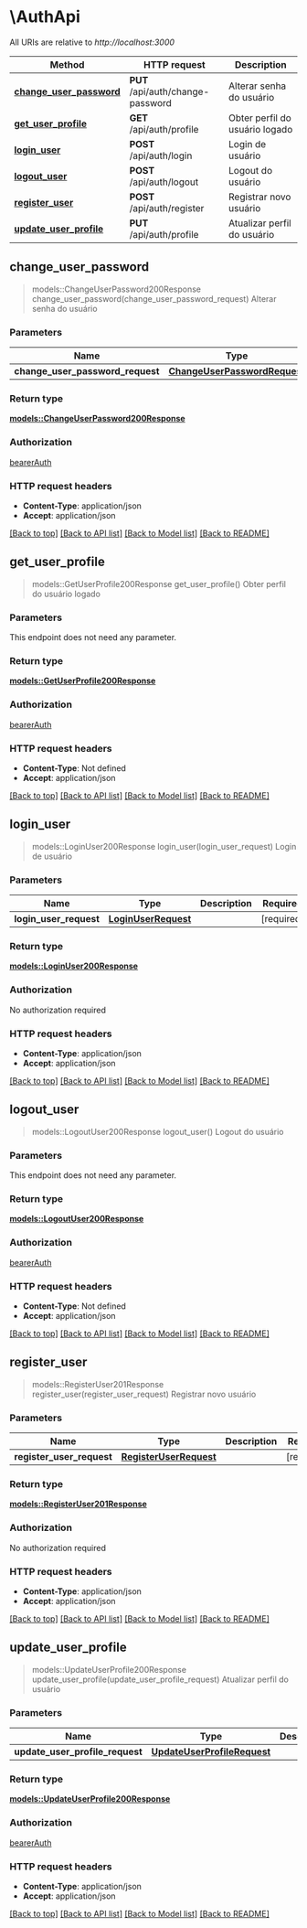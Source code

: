 # \AuthApi

All URIs are relative to *http://localhost:3000*

Method | HTTP request | Description
------------- | ------------- | -------------
[**change_user_password**](AuthApi.md#change_user_password) | **PUT** /api/auth/change-password | Alterar senha do usuário
[**get_user_profile**](AuthApi.md#get_user_profile) | **GET** /api/auth/profile | Obter perfil do usuário logado
[**login_user**](AuthApi.md#login_user) | **POST** /api/auth/login | Login de usuário
[**logout_user**](AuthApi.md#logout_user) | **POST** /api/auth/logout | Logout do usuário
[**register_user**](AuthApi.md#register_user) | **POST** /api/auth/register | Registrar novo usuário
[**update_user_profile**](AuthApi.md#update_user_profile) | **PUT** /api/auth/profile | Atualizar perfil do usuário



## change_user_password

> models::ChangeUserPassword200Response change_user_password(change_user_password_request)
Alterar senha do usuário

### Parameters


Name | Type | Description  | Required | Notes
------------- | ------------- | ------------- | ------------- | -------------
**change_user_password_request** | [**ChangeUserPasswordRequest**](ChangeUserPasswordRequest.md) |  | [required] |

### Return type

[**models::ChangeUserPassword200Response**](changeUserPassword_200_response.md)

### Authorization

[bearerAuth](../README.md#bearerAuth)

### HTTP request headers

- **Content-Type**: application/json
- **Accept**: application/json

[[Back to top]](#) [[Back to API list]](../README.md#documentation-for-api-endpoints) [[Back to Model list]](../README.md#documentation-for-models) [[Back to README]](../README.md)


## get_user_profile

> models::GetUserProfile200Response get_user_profile()
Obter perfil do usuário logado

### Parameters

This endpoint does not need any parameter.

### Return type

[**models::GetUserProfile200Response**](getUserProfile_200_response.md)

### Authorization

[bearerAuth](../README.md#bearerAuth)

### HTTP request headers

- **Content-Type**: Not defined
- **Accept**: application/json

[[Back to top]](#) [[Back to API list]](../README.md#documentation-for-api-endpoints) [[Back to Model list]](../README.md#documentation-for-models) [[Back to README]](../README.md)


## login_user

> models::LoginUser200Response login_user(login_user_request)
Login de usuário

### Parameters


Name | Type | Description  | Required | Notes
------------- | ------------- | ------------- | ------------- | -------------
**login_user_request** | [**LoginUserRequest**](LoginUserRequest.md) |  | [required] |

### Return type

[**models::LoginUser200Response**](loginUser_200_response.md)

### Authorization

No authorization required

### HTTP request headers

- **Content-Type**: application/json
- **Accept**: application/json

[[Back to top]](#) [[Back to API list]](../README.md#documentation-for-api-endpoints) [[Back to Model list]](../README.md#documentation-for-models) [[Back to README]](../README.md)


## logout_user

> models::LogoutUser200Response logout_user()
Logout do usuário

### Parameters

This endpoint does not need any parameter.

### Return type

[**models::LogoutUser200Response**](logoutUser_200_response.md)

### Authorization

[bearerAuth](../README.md#bearerAuth)

### HTTP request headers

- **Content-Type**: Not defined
- **Accept**: application/json

[[Back to top]](#) [[Back to API list]](../README.md#documentation-for-api-endpoints) [[Back to Model list]](../README.md#documentation-for-models) [[Back to README]](../README.md)


## register_user

> models::RegisterUser201Response register_user(register_user_request)
Registrar novo usuário

### Parameters


Name | Type | Description  | Required | Notes
------------- | ------------- | ------------- | ------------- | -------------
**register_user_request** | [**RegisterUserRequest**](RegisterUserRequest.md) |  | [required] |

### Return type

[**models::RegisterUser201Response**](registerUser_201_response.md)

### Authorization

No authorization required

### HTTP request headers

- **Content-Type**: application/json
- **Accept**: application/json

[[Back to top]](#) [[Back to API list]](../README.md#documentation-for-api-endpoints) [[Back to Model list]](../README.md#documentation-for-models) [[Back to README]](../README.md)


## update_user_profile

> models::UpdateUserProfile200Response update_user_profile(update_user_profile_request)
Atualizar perfil do usuário

### Parameters


Name | Type | Description  | Required | Notes
------------- | ------------- | ------------- | ------------- | -------------
**update_user_profile_request** | [**UpdateUserProfileRequest**](UpdateUserProfileRequest.md) |  | [required] |

### Return type

[**models::UpdateUserProfile200Response**](updateUserProfile_200_response.md)

### Authorization

[bearerAuth](../README.md#bearerAuth)

### HTTP request headers

- **Content-Type**: application/json
- **Accept**: application/json

[[Back to top]](#) [[Back to API list]](../README.md#documentation-for-api-endpoints) [[Back to Model list]](../README.md#documentation-for-models) [[Back to README]](../README.md)

